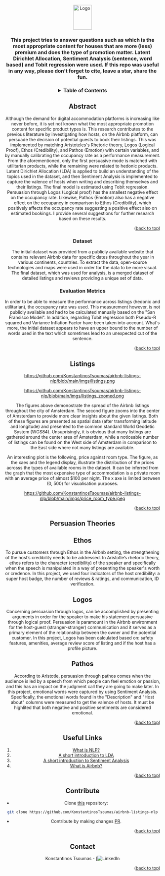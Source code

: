 <!LOGO>
<br />
<div align="center">
  <a href="https://github.com/KonstantinosTsoumas/airbnb-listings-nlp">
    <img src="images/logo.png" alt="Logo" width="60" height="80">
  </a>

  <h3 align="center">This project tries to answer questions such as which is the most appropriate content for houses that are more (less) premium and does the type of promotion matter. Latent Dirichlet Allocation, Sentiment Analysis (sentence, word based) and Tobit regression were used.
   If this repo was useful in any way, please don't forget to cite, leave a star, share the fun.<h3>

<!-- TABLE OF CONTENTS -->
<details>
  <summary>Table of Contents</summary>
  <ol>
    <li>
      <a href="#abstract">Abstract</a>
    </li>
    <li>
      <a href="#dataset">Dataset</a>
      <ul>
        <li><a href="#Dataset">Dataset</a></li>
        <li><a href="#Evaluation Metrics">Evaluation Metrics</a></li>
      </ul>
    </li>
    <li><a href="#Listings">Listings</a></li>
    <li><a href="#Persuasion Theories">Persuasion Theories</a></li>
    <ul>
        <li><a href="#Ethos">Ethos</a></li>
        <li><a href="#Logos">Logos</a></li>
        <li><a href="#Pathos">Pathos</a></li>
      </ul>
    </li>
    <li><a href="#Useful Links">Useful Links</a></li>
    <li><a href="#Contribute">Contribute</a></li>
    <li><a href="#contact">contact</a></li>
  </ol>
</details>

<!--Abstract-->
## Abstract

  Although the demand for digital accommodation platforms is increasing like never before, it is yet not known what the most appropriate promotion content for specific product types is. This research contributes to the previous literature by investigating how hosts, on the Airbnb platform, can persuade the decision of potential guests to book their listings. 
  This was implemented by matching Aristoteles's Rhetoric theory, Logos (Logical Proof), Ethos (Credibility), and Pathos (Emotion) with certain variables, and by manually calibrating the occupancy rate as a performance measurement. From the aforementioned, only the first persuasive mode is matched with utilitarian products, while the remaining were related to hedonic products. 
  Latent Dirichlet Allocation (LDA) is applied to build an understanding of the topics used in the dataset, and then Sentiment Analysis is implemented to capture the valence of hosts when writing and describing themselves and their listings. The final model is estimated using Tobit regression. Persuasion through Logos (Logical proof) has the smallest negative effect on the occupancy rate. Likewise, Pathos (Emotion) also has a negative effect on the occupancy in comparison to Ethos (Credibility), which positively affects the occupancy rate suggesting a positive effect also on estimated bookings. I provide several suggestions for further research based on these results.
  
<p align="right">(<a href="#readme-top">back to top</a>)</p>

<!--About the project-->
### Dataset

  The initial dataset was provided from a publicly available website that contains relevant Airbnb data for specific dates throughout the year in various continents, countries. To extract the data, open-source technologies and maps were used in order for the data to be more visual. The final dataset, which was used for analysis, is a merged dataset of detailed listings and reviews providing a unique set of data. 


### Evaluation Metrics
  In order to be able to measure the performance across listings (hedonic and utilitarian), the occupancy rate was used. This measurement however, is not publicly available and had to be calculated manually based on the "San Fransisco Model". In addition, regarding Tobit regression both Pseudo-R squared and Variance Inflation Factor have been taken into account. 
  What's more, the initial dataset appears to have an upper bound to the number of words used in the text which sometimes lead to an unexpected cut of the sentence. 
  
<p align="right">(<a href="#readme-top">back to top</a>)</p>

<!--Listings-->
## Listings

https://github.com/KonstantinosTsoumas/airbnb-listings-nlp/blob/main/imgs/listings.png

https://github.com/KonstantinosTsoumas/airbnb-listings-nlp/blob/main/imgs/listings_zoomed.png

  The figures above demonostrate the spread of the Airbnb listings throughout the city of Amsterdam. The second figure zooms into the center of Amsterdam to provide more clear insights about the given listings. Both of these figures are presented as spatial data (after transforming latitude and longitude) and presented to the common standard World Geodetic System (WGS84). Unsuprisingly, it is obvious that many listings are gathered around the center area of Amsterdam, while a noticeable number of listings can be found on the West side of Amsterdam in comparison to the East side where not many listings are available. 
  
  An interesting plot is the following, price against room type. The figure, as the xaes and the legend display, illustrate the distribution of the prices acrosss the types of available rooms in the dataset. It can be inferred from the graph that the most expensive type of accommodation is a private room with an average price of almost $100 per night. The x axe is limited between (0, 500) for visualisation purposes.
  
https://github.com/KonstantinosTsoumas/airbnb-listings-nlp/blob/main/imgs/price_room_type.jpeg

<p align="right">(<a href="#readme-top">back to top</a>)</p>

<!--Persuasion Theories-->
## Persuasion Theories

## Ethos
To pursue customers through Ethos in the Airbnb setting, the strengthening of the host’s credibility needs to be addressed.  In Aristotle’s rhetoric theory, ethos refers to the character (credibility) of the speaker and specifically when the speech is manipulated in a way of presenting the speaker's worth or credence. In this project, we used four indicators of the host credibility: a super host badge, the number of reviews & ratings, and communication, ID verification. 

## Logos
Concerning persuasion through logos, can be accomplished by presenting arguments in order for the speaker to make his statement persuasive through logical proof. Persuasion is paramount in the Airbnb environment for the host-guest (stranger-stranger) communication and it serves as a primary element of the relationship between the owner and the potential customer. In this project, Logos has been calculated based on: safety features, amenities, average review score of listing and if the host has a profile picture.

## Pathos
According to Aristotle, persuasion through pathos comes when the audience is led by a speech from which people can feel emotion or passion, and this has an impact on the judgment call they are going to make later. In this project, emotional words were captured by using Sentiment Analysis. Specifically, the emotional words found in the "Description" and "Host about" columns were measured to get the valence of hosts. It must be highlited that both negative and positive sentiments are considered emotional. 

<p align="right">(<a href="#readme-top">back to top</a>)</p>

<!--Useful Links-->
## Useful Links

1. [What is NLP?](https://www.sciencedirect.com/topics/computer-science/natural-language-processing)
2. [A short introduction to LDA](https://towardsdatascience.com/latent-dirichlet-allocation-lda-9d1cd064ffa2)
3. [A short introduction to Sentiment Analysis](https://towardsdatascience.com/sentiment-analysis-concept-analysis-and-applications-6c94d6f58c17)
4. [What is Airbnb?](https://www.airbnb.com/help/article/2503)

<p align="right">(<a href="#readme-top">back to top</a>)</p>

<!--Contribute-->
## Contribute

- Clone [this](https://github.com/KonstantinosTsoumas/airbnb-listings-nlp) repository:

```bash
git clone https://github.com/KonstantinosTsoumas/airbnb-listings-nlp
```
- Contribute by making changes [PR](https://github.com/KonstantinosTsoumas/airbnb-listings-nlp/pulls).

<p align="right">(<a href="#readme-top">back to top</a>)</p>

<!-- CONTACT -->

## Contact

Konstantinos Tsoumas - [![LinkedIn](https://www.linkedin.com/in/konstantinostsoumas/)

<p align="right">(<a href="#readme-top">back to top</a>)</p>
